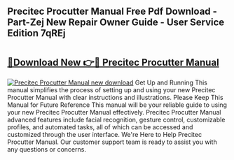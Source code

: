 ## Precitec Procutter Manual Free Pdf Download - Part-Zej New Repair Owner Guide - User Service Edition 7qREj

# <h2><a href="http://cf12498.oget.top/?id=Precitec+Procutter+Manual">🔗Download New 👉🔴 Precitec Procutter Manual</a></h2>

[![Precitec Procutter Manual new download](https://i.imgur.com/5g1atiW.png)](http://cf12498.oget.top/?id=Precitec+Procutter+Manual)
Get Up and Running This manual simplifies the process of setting up and using your new Precitec Procutter Manual with clear instructions and illustrations. Please Keep This Manual for Future Reference This manual will be your reliable guide to using your new Precitec Procutter Manual effectively. Precitec Procutter Manual advanced features include facial recognition, gesture control, customizable profiles, and automated tasks, all of which can be accessed and customized through the user interface. We're Here to Help Precitec Procutter Manual. Our customer support team is ready to assist you with any questions or concerns.
